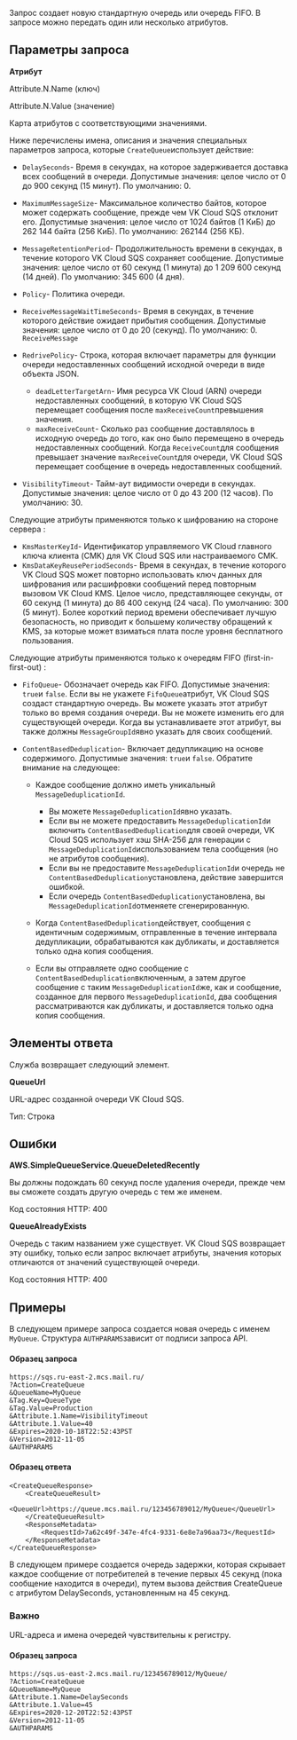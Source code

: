 Запрос создает новую стандартную очередь или очередь FIFO. В запросе можно передать один или несколько атрибутов.

## Параметры запроса

**Атрибут**

Attribute.N.Name (ключ)

Attribute.N.Value (значение)

Карта атрибутов с соответствующими значениями.

Ниже перечислены имена, описания и значения специальных параметров запроса, которые `CreateQueue`использует действие:

- `DelaySeconds`\- Время в секундах, на которое задерживается доставка всех сообщений в очереди. Допустимые значения: целое число от 0 до 900 секунд (15 минут). По умолчанию: 0.
- `MaximumMessageSize`\- Максимальное количество байтов, которое может содержать сообщение, прежде чем VK Cloud SQS отклонит его. Допустимые значения: целое число от 1024 байтов (1 КиБ) до 262 144 байта (256 КиБ). По умолчанию: 262144 (256 КБ).
- `MessageRetentionPeriod`\- Продолжительность времени в секундах, в течение которого VK Cloud SQS сохраняет сообщение. Допустимые значения: целое число от 60 секунд (1 минута) до 1 209 600 секунд (14 дней). По умолчанию: 345 600 (4 дня).
- `Policy`\- Политика очереди.
- `ReceiveMessageWaitTimeSeconds`\- Время в секундах, в течение которого действие ожидает прибытия сообщения. Допустимые значения: целое число от 0 до 20 (секунд). По умолчанию: 0. `ReceiveMessage`
- `RedrivePolicy`\- Строка, которая включает параметры для функции очереди недоставленных сообщений исходной очереди в виде объекта JSON.

  - `deadLetterTargetArn`\- Имя ресурса VK Cloud (ARN) очереди недоставленных сообщений, в которую VK Cloud SQS перемещает сообщения после `maxReceiveCount`превышения значения.
  - `maxReceiveCount`\- Сколько раз сообщение доставлялось в исходную очередь до того, как оно было перемещено в очередь недоставленных сообщений. Когда `ReceiveCount`для сообщения превышает значение `maxReceiveCount`для очереди, VK Cloud SQS перемещает сообщение в очередь недоставленных сообщений.

- `VisibilityTimeout`\- Тайм-аут видимости очереди в секундах. Допустимые значения: целое число от 0 до 43 200 (12 часов). По умолчанию: 30.

Следующие атрибуты применяются только к шифрованию на стороне сервера :

- `KmsMasterKeyId`\- Идентификатор управляемого VK Cloud главного ключа клиента (CMK) для VK Cloud SQS или настраиваемого CMK.[](https://docs.aws.amazon.com/kms/latest/APIReference/API_DescribeKey.html#API_DescribeKey_RequestParameters)
- `KmsDataKeyReusePeriodSeconds`\- Время в секундах, в течение которого VK Cloud SQS может повторно использовать ключ данных для шифрования или расшифровки сообщений перед повторным вызовом VK Cloud KMS. Целое число, представляющее секунды, от 60 секунд (1 минута) до 86 400 секунд (24 часа). По умолчанию: 300 (5 минут). Более короткий период времени обеспечивает лучшую безопасность, но приводит к большему количеству обращений к KMS, за которые может взиматься плата после уровня бесплатного пользования.

Следующие атрибуты применяются только к очередям FIFO (first-in-first-out) :

- `FifoQueue`\- Обозначает очередь как FIFO. Допустимые значения: `true`и `false`. Если вы не укажете `FifoQueue`атрибут, VK Cloud SQS создаст стандартную очередь. Вы можете указать этот атрибут только во время создания очереди. Вы не можете изменить его для существующей очереди. Когда вы устанавливаете этот атрибут, вы также должны `MessageGroupId`явно указать для своих сообщений.
- `ContentBasedDeduplication`\- Включает дедупликацию на основе содержимого. Допустимые значения: `true`и `false`. Обратите внимание на следующее:

  - Каждое сообщение должно иметь уникальный `MessageDeduplicationId`.

    - Вы можете `MessageDeduplicationId`явно указать.
    - Если вы не можете предоставить `MessageDeduplicationId`и включить `ContentBasedDeduplication`для своей очереди, VK Cloud SQS использует хэш SHA-256 для генерации с `MessageDeduplicationId`использованием тела сообщения (но не атрибутов сообщения).
    - Если вы не предоставите `MessageDeduplicationId`и очередь не `ContentBasedDeduplication`установлена, действие завершится ошибкой.
    - Если очередь `ContentBasedDeduplication`установлена, вы `MessageDeduplicationId`отменяете сгенерированную.

  - Когда `ContentBasedDeduplication`действует, сообщения с идентичным содержимым, отправленные в течение интервала дедупликации, обрабатываются как дубликаты, и доставляется только одна копия сообщения.
  - Если вы отправляете одно сообщение с `ContentBasedDeduplication`включенным, а затем другое сообщение с таким `MessageDeduplicationId`же, как и сообщение, созданное для первого `MessageDeduplicationId`, два сообщения рассматриваются как дубликаты, и доставляется только одна копия сообщения.

## Элементы ответа

Служба возвращает следующий элемент.

**QueueUrl**

URL-адрес созданной очереди VK Cloud SQS.

Тип: Строка

## Ошибки

**AWS.SimpleQueueService.QueueDeletedRecently**

Вы должны подождать 60 секунд после удаления очереди, прежде чем вы сможете создать другую очередь с тем же именем.

Код состояния HTTP: 400

**QueueAlreadyExists**

Очередь с таким названием уже существует. VK Cloud SQS возвращает эту ошибку, только если запрос включает атрибуты, значения которых отличаются от значений существующей очереди.

Код состояния HTTP: 400

## Примеры

В следующем примере запроса создается новая очередь с именем `MyQueue`. Структура `AUTHPARAMS`зависит от подписи запроса API.

#### Образец запроса

```
https://sqs.ru-east-2.mcs.mail.ru/
?Action=CreateQueue
&QueueName=MyQueue
&Tag.Key=QueueType
&Tag.Value=Production
&Attribute.1.Name=VisibilityTimeout
&Attribute.1.Value=40
&Expires=2020-10-18T22:52:43PST
&Version=2012-11-05
&AUTHPARAMS
```

#### Образец ответа

```
<CreateQueueResponse>
    <CreateQueueResult>
        <QueueUrl>https://queue.mcs.mail.ru/123456789012/MyQueue</QueueUrl>
    </CreateQueueResult>
    <ResponseMetadata>
        <RequestId>7a62c49f-347e-4fc4-9331-6e8e7a96aa73</RequestId>
    </ResponseMetadata>
</CreateQueueResponse>
```

В следующем примере создается очередь задержки, которая скрывает каждое сообщение от потребителей в течение первых 45 секунд (пока сообщение находится в очереди), путем вызова действия CreateQueue с атрибутом DelaySeconds, установленным на 45 секунд.

### Важно

URL-адреса и имена очередей чувствительны к регистру.

#### Образец запроса

```
https://sqs.us-east-2.mcs.mail.ru/123456789012/MyQueue/
?Action=CreateQueue
&QueueName=MyQueue
&Attribute.1.Name=DelaySeconds
&Attribute.1.Value=45
&Expires=2020-12-20T22:52:43PST
&Version=2012-11-05
&AUTHPARAMS
```
